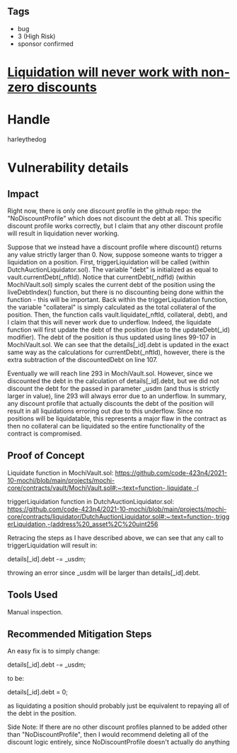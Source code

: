 ## Tags

- bug
- 3 (High Risk)
- sponsor confirmed

# [Liquidation will never work with non-zero discounts](https://github.com/code-423n4/2021-10-mochi-findings/issues/66) 

# Handle

harleythedog


# Vulnerability details

## Impact
Right now, there is only one discount profile in the github repo: the "NoDiscountProfile" which does not discount the debt at all. This specific discount profile works correctly, but I claim that any other discount profile will result in liquidation never working.

Suppose that we instead have a discount profile where discount() returns any value strictly larger than 0. Now, suppose someone wants to trigger a liquidation on a position. First, triggerLiquidation will be called (within DutchAuctionLiquidator.sol). The variable "debt" is initialized as equal to vault.currentDebt(_nftId). Notice that currentDebt(_ndfId) (within MochiVault.sol) simply scales the current debt of the position using the liveDebtIndex() function, but there is no discounting being done within the function - this will be important. Back within the triggerLiquidation function, the variable "collateral" is  simply calculated as the total collateral of the position. Then, the function calls vault.liquidate(_nftId, collateral, debt), and I claim that this will never work due to underflow.  Indeed, the liquidate function will first update the debt of the position (due to the updateDebt(_id) modifier). The debt of the position is thus updated using lines 99-107 in MochiVault.sol. We can see that the details[_id].debt is updated in the exact same way as the calculations for currentDebt(_nftId), however, there is the extra subtraction of the discountedDebt on line 107. 

Eventually we will reach line 293 in MochiVault.sol. However, since we discounted the debt in the calculation of details[_id].debt, but we did not discount the debt for the passed in parameter _usdm (and thus is strictly larger in value), line 293 will always error due to an underflow. In summary, any discount profile that actually discounts the debt of the position will result in all liquidations erroring out due to this underflow. Since no positions will be liquidatable, this represents a major flaw in the contract as then no collateral can be liquidated so the entire functionality of the contract is compromised.

## Proof of Concept
Liquidate function in MochiVault.sol: https://github.com/code-423n4/2021-10-mochi/blob/main/projects/mochi-core/contracts/vault/MochiVault.sol#:~:text=function-,liquidate,-(

triggerLiquidation function in DutchAuctionLiquidator.sol: https://github.com/code-423n4/2021-10-mochi/blob/main/projects/mochi-core/contracts/liquidator/DutchAuctionLiquidator.sol#:~:text=function-,triggerLiquidation,-(address%20_asset%2C%20uint256

Retracing the steps as I have described above, we can see that any call to triggerLiquidation will result in:

details[_id].debt -= _usdm;

throwing an error since _usdm will be larger than details[_id].debt.

## Tools Used
Manual inspection.

## Recommended Mitigation Steps
An easy fix is to simply change:

details[_id].debt -= _usdm;

to be:

details[_id].debt = 0;

as liquidating a position should probably just be equivalent to repaying all of the debt in the position. 

Side Note: If there are no other discount profiles planned to be added other than "NoDiscountProfile", then I would recommend deleting all of the discount logic entirely, since NoDiscountProfile doesn't actually do anything

